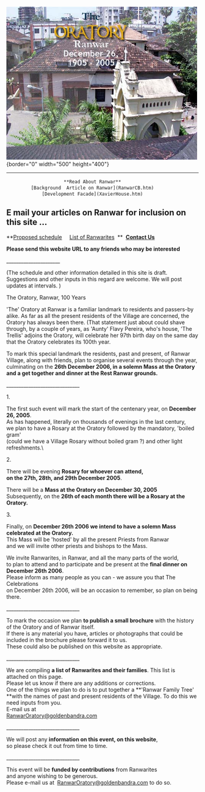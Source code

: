 ![](TheOratory%20copy.jpg){border="0" width="500" height="400"}

  -------------------------------------------------------------------
                         **Read About Ranwar**
             [Background  Article on Ranwar](RanwarCB.htm)
                 [Development Facade](XavierHouse.htm)
   **E mail your articles on Ranwar for inclusion on this site ..**.
  -------------------------------------------------------------------

**[Proposed schedule](Oratory%20Schedule.htm)     [List of
Ranwarites](ResidentsRanwar.htm)  **  **[Contact
Us](mailto:RanwarOratory@goldenbandra.com)**

**Please send this website URL to any friends who may be interested**

\_\_\_\_\_\_\_\_\_\_\_\_\_\_\_\_\_\_\_\_\_\_

(The schedule and other information detailed in this site is draft. \
Suggestions and other inputs in this regard are welcome. We will post
updates at intervals. )

The Oratory, Ranwar, 100 Years

'The' Oratory at Ranwar is a familiar landmark to residents and
passers-by alike. As far as all the present residents of the Village are
concerned, the Oratory has always been there. (That statement just about
could shave through, by a couple of years, as 'Aunty' Flavy Pereira,
who's house, 'The Trellis' adjoins the Oratory, will celebrate her 97th
birth day on the same day that the Oratory celebrates its 100th year.

To mark this special landmark the residents, past and present, of Ranwar
Village, along with friends, plan to organise several events through the
year, culminating on the **26th December 2006, in a solemn Mass at the
Oratory and a get together and dinner at the Rest Ranwar grounds.**

\_\_\_\_\_\_\_\_\_\_\_\_\_\_\_\_\_\_\_\_\_\_\_\_\_\_\_\_\_\_

1\.

The first such event will mark the start of the centenary year, on
**December 26, 2005**.\
As has happened, literally on thousands of evenings in the last
century,\
we plan to have a Rosary at the Oratory followed by the mandatory,
'boiled gram'\
(could we have a Village Rosary without boiled gram ?) and other light
refreshments.\

2\.

There will be evening **Rosary for whoever can attend, \
on the 27th, 28th, and 29th December 2005**. 

There will be a **Mass at the Oratory on December 30, 2005**\
Subsequently, on the **26th of each month there will be a Rosary at the
Oratory.**

3\.

Finally, on **December 26th 2006 we intend to have a solemn Mass
celebrated at the Oratory.**  \
This Mass will be 'hosted' by all the present Priests from Ranwar \
and we will invite other priests and bishops to the Mass.

We invite Ranwarites, in Ranwar, and all the many parts of the world,\
to plan to attend and to participate and be present at the **final
dinner on December 26th 2006**.\
Please inform as many people as you can - we assure you that The
Celebrations\
on December 26th 2006, will be an occasion to remember, so plan on being
there.

\_\_\_\_\_\_\_\_\_\_\_\_\_\_\_\_\_\_\_\_\_\_\_\_\_\_\_\_\_\_

To mark the occasion we plan **to publish a small brochure** with the
history of the Oratory and of Ranwar itself. \
If there is any material you have, articles or photographs that could be
included in the brochure please forward it to us.\
These could also be published on this website as appropriate.

\_\_\_\_\_\_\_\_\_\_\_\_\_\_\_\_\_\_\_\_\_\_\_\_\_\_\_\_\_\_

We are compiling **a list of Ranwarites and their families**. This list
is attached on this page. \
Please let us know if there are any additions or corrections. \
One of the things we plan to do is to put together a **'Ranwar Family
Tree' \
**with the names of past and present residents of the Village. To do
this we need inputs from you. \
E-mail us at\
<RanwarOratory@goldenbandra.com>

\_\_\_\_\_\_\_\_\_\_\_\_\_\_\_\_\_\_\_\_\_\_\_\_\_\_\_\_\_\_

We will post any **information on this event, on this website**, \
so please check it out from time to time.

\_\_\_\_\_\_\_\_\_\_\_\_\_\_\_\_\_\_\_\_\_\_\_\_\_\_\_\_\_\_

This event will be **funded by contributions** from Ranwarites \
and anyone wishing to be generous. \
Please e-mail us at  <RanwarOratory@goldenbandra.com> to do so.

 
